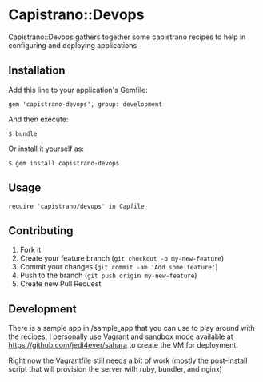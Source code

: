 # Capistrano::Devops

Capistrano::Devops gathers together some capistrano recipes to help in configuring and deploying applications

## Installation

Add this line to your application's Gemfile:

    gem 'capistrano-devops', group: development

And then execute:

    $ bundle

Or install it yourself as:

    $ gem install capistrano-devops

## Usage

    require 'capistrano/devops' in Capfile

## Contributing

1. Fork it
2. Create your feature branch (`git checkout -b my-new-feature`)
3. Commit your changes (`git commit -am 'Add some feature'`)
4. Push to the branch (`git push origin my-new-feature`)
5. Create new Pull Request

## Development

There is a sample app in /sample_app that you can use to play around with the recipes. I personally use Vagrant and sandbox mode available at https://github.com/jedi4ever/sahara to create the VM for deployment.

Right now the Vagrantfile still needs a bit of work (mostly the post-install script that will provision the server with ruby, bundler, and nginx)
